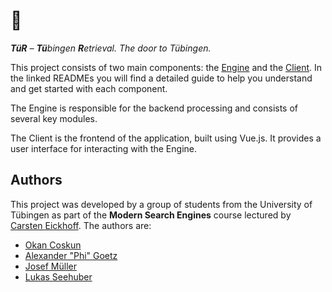 # 🚪
***TüR** – **Tü**bingen **R**etrieval. The door to Tübingen.*

This project consists of two main components: the [Engine](engine/README.md) and the [Client](client/README.md). In the linked READMEs you will find a detailed guide to help you understand and get started with each component.

The Engine is responsible for the backend processing and consists of several key modules.

The Client is the frontend of the application, built using Vue.js. It provides a user interface for interacting with the Engine.

## Authors
This project was developed by a group of students from the University of Tübingen as part of the **Modern Search Engines** course lectured by [Carsten Eickhoff](https://health-nlp.com/people/carsten.html). The authors are:
- [Okan Coskun](https://github.com/okihnjo)
- [Alexander "Phi" Goetz](https://phictional.de/)
- [Josef Müller](https://github.com/am9zZWY)
- [Lukas Seehuber](https://github.com/lu391see)